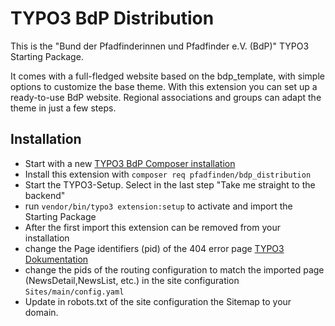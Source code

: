 # TYPO3 BdP Distribution

This is the "Bund der Pfadfinderinnen und Pfadfinder e.V. (BdP)" TYPO3 Starting Package.

It comes with a full-fledged website based on the bdp_template, with simple options to customize the base theme.
With this extension you can set up a ready-to-use BdP website. Regional associations and groups can adapt the theme in just a few steps.

## Installation
- Start with a new [TYPO3 BdP Composer installation](https://github.com/pfadfinden/bdp_template/wiki/Installation)
- Install this extension with `composer req pfadfinden/bdp_distribution`
- Start the TYPO3-Setup. Select in the last step "Take me straight to the backend"
- run `vendor/bin/typo3 extension:setup` to activate and import the Starting Package
- After the first import this extension can be removed from your installation
- change the Page identifiers (pid) of the 404 error page [TYPO3 Dokumentation](https://docs.typo3.org/m/typo3/reference-coreapi/11.5/en-us/ApiOverview/SiteHandling/Basics.html)
- change the pids of the routing configuration to match the imported page (NewsDetail,NewsList, etc.) in the site configuration `Sites/main/config.yaml`
- Update in robots.txt of the site configuration the Sitemap to your domain.
